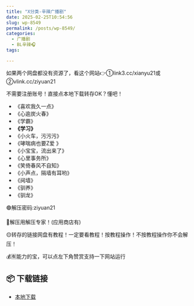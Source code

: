 ```yaml
---
title: "X分类-辛辣广播剧"
date: 2025-02-25T10:54:56
slug: wp-8549
permalink: /posts/wp-8549/
categories:
  - 广播剧
  - BL辛辣🎧
tags:

---
```


如果两个网盘都没有资源了，看这个网站👉①link3.cc/xianyu21或②vlink.cc/ziyuan21

不需要注册账号！直接点本地下载转存OK？懂吧！

*   《喜欢我久一点》
*   《心逾炭火春》
*   《学霸》
*   **《学习》**
*   《小火车，污污污》
*   《哮喘病也要Z爱 》
*   《小宝宝，流出来了》
*   《心里事务所》
*   《笑倚春风不自知》
*   《小声点，隔墙有耳哟》
*   《阋墙》
*   《驯养》
*   《驯龙》

🟢解压密码:ziyuan21

🔵解压用解压专家！(应用商店有)

🟡转存的链接网盘有教程！一定要看教程！按教程操作！不按教程操作你不会解压！

💰🈶能力的宝，可以点左下角赞赏支持一下网站运行

## 📦 下载链接
- [本地下载](https://blziyuan21.com/pay-download/8549?key=ba6e14d9bc&down_id=0)

